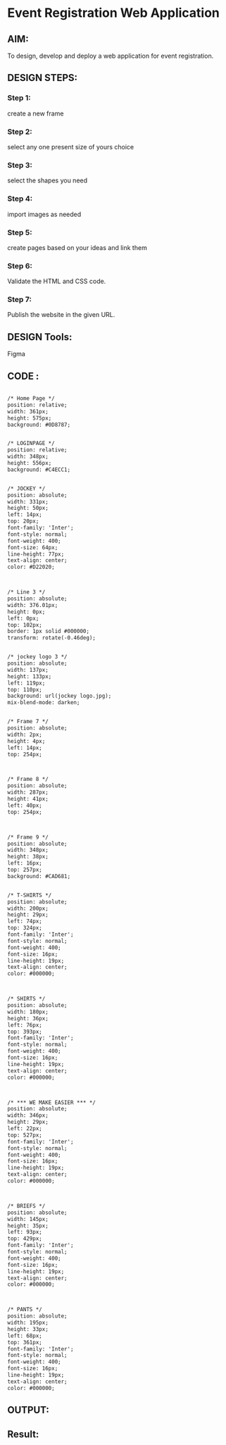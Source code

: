 # Event Registration Web Application

## AIM:
To design, develop and deploy a web application for event registration.

## DESIGN STEPS:

### Step 1:
create a new frame 


### Step 2:
 select any one present size of yours choice


### Step 3:
select the shapes you need 


### Step 4:
import images as needed

### Step 5:
create pages based on your ideas and link them

### Step 6:

Validate the HTML and CSS code.

### Step 7:

Publish the website in the given URL.

## DESIGN Tools:
Figma

## CODE :
```html

/* Home Page */
position: relative;
width: 361px;
height: 575px;
background: #0D8787;


/* LOGINPAGE */
position: relative;
width: 348px;
height: 556px;
background: #C4ECC1;


/* JOCKEY */
position: absolute;
width: 331px;
height: 50px;
left: 14px;
top: 20px;
font-family: 'Inter';
font-style: normal;
font-weight: 400;
font-size: 64px;
line-height: 77px;
text-align: center;
color: #D22020;



/* Line 3 */
position: absolute;
width: 376.01px;
height: 0px;
left: 0px;
top: 102px;
border: 1px solid #000000;
transform: rotate(-0.46deg);


/* jockey logo 3 */
position: absolute;
width: 137px;
height: 133px;
left: 119px;
top: 110px;
background: url(jockey logo.jpg);
mix-blend-mode: darken;


/* Frame 7 */
position: absolute;
width: 2px;
height: 4px;
left: 14px;
top: 254px;



/* Frame 8 */
position: absolute;
width: 287px;
height: 41px;
left: 40px;
top: 254px;



/* Frame 9 */
position: absolute;
width: 348px;
height: 38px;
left: 16px;
top: 257px;
background: #CAD681;


/* T-SHIRTS */
position: absolute;
width: 200px;
height: 29px;
left: 74px;
top: 324px;
font-family: 'Inter';
font-style: normal;
font-weight: 400;
font-size: 16px;
line-height: 19px;
text-align: center;
color: #000000;



/* SHIRTS */
position: absolute;
width: 180px;
height: 36px;
left: 76px;
top: 393px;
font-family: 'Inter';
font-style: normal;
font-weight: 400;
font-size: 16px;
line-height: 19px;
text-align: center;
color: #000000;



/* *** WE MAKE EASIER *** */
position: absolute;
width: 346px;
height: 29px;
left: 22px;
top: 527px;
font-family: 'Inter';
font-style: normal;
font-weight: 400;
font-size: 16px;
line-height: 19px;
text-align: center;
color: #000000;



/* BRIEFS */
position: absolute;
width: 145px;
height: 35px;
left: 93px;
top: 429px;
font-family: 'Inter';
font-style: normal;
font-weight: 400;
font-size: 16px;
line-height: 19px;
text-align: center;
color: #000000;



/* PANTS */
position: absolute;
width: 195px;
height: 33px;
left: 68px;
top: 361px;
font-family: 'Inter';
font-style: normal;
font-weight: 400;
font-size: 16px;
line-height: 19px;
text-align: center;
color: #000000;
```


## OUTPUT:


## Result:

